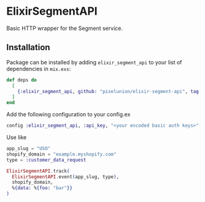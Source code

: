 # ElixirSegmentAPI

Basic HTTP wrapper for the Segment service.

## Installation

Package can be installed by adding `elixir_segment_api` to your list of dependencies in `mix.exs`:

```elixir
def deps do
  [
    {:elixir_segment_api, github: "pixelunion/elixir-segment-api", tag: "0.1.0"}
  ]
end
```

Add the following configuration to your config.ex

```elixir
config :elixir_segment_api, :api_key, "<your encoded basic auth keys>"
```

Use like

```elixir
app_slug = "USO"
shopify_domain = "example.myshopify.com"
type = :customer_data_request

ElixirSegmentAPI.track(
  ElixirSegmentAPI.event(app_slug, type),
  shopify_domain,
  %{data: %{foo: "bar"}}
)
```
